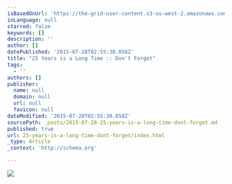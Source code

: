 ```yaml
---
isBasedOnUrl: 'https://the-grid-user-content.s3-us-west-2.amazonaws.com/bf5b204a-9d74-4737-867b-21dc53e6bfe2.jpg'
inLanguage: null
starred: false
keywords: []
description: ''
author: []
datePublished: '2015-07-28T02:55:30.058Z'
title: "25 Years is a Long Time :: Don't Forget"
tags:
  - ''
authors: []
publisher:
  name: null
  domain: null
  url: null
  favicon: null
dateModified: '2015-07-28T02:55:30.058Z'
sourcePath: _posts/2015-07-28-25-years-is-a-long-time-dont-forget.md
published: true
url: 25-years-is-a-long-time-dont-forget/index.html
_type: Article
_context: 'http://schema.org'

---
```

![](https://the-grid-user-content.s3-us-west-2.amazonaws.com/bf5b204a-9d74-4737-867b-21dc53e6bfe2.jpg)